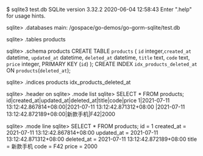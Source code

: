 $ sqlite3 test.db
SQLite version 3.32.2 2020-06-04 12:58:43
Enter ".help" for usage hints.

sqlite> .databases
main: /gospace/go-demos/go-gorm-sqlite/test.db

sqlite> .tables
products

sqlite> .schema products
CREATE TABLE `products` (
	`id` integer,`created_at` datetime,
	`updated_at` datetime,
	`deleted_at` datetime,
	`title` text,
	`code` text,
	`price` integer,
	PRIMARY KEY (`id`)
);
CREATE INDEX `idx_products_deleted_at` ON `products`(`deleted_at`);

sqlite> .indices products
idx_products_deleted_at

sqlite> .header on
sqlite> .mode list
sqlite> SELECT * FROM products;
id|created_at|updated_at|deleted_at|title|code|price
1|2021-07-11 13:12:42.867814+08:00|2021-07-11 13:12:42.871312+08:00
|2021-07-11 13:12:42.872189+08:00|新款手机|F42|2000

sqlite> .mode line
sqlite> SELECT * FROM products;
        id = 1
created_at = 2021-07-11 13:12:42.867814+08:00
updated_at = 2021-07-11 13:12:42.871312+08:00
deleted_at = 2021-07-11 13:12:42.872189+08:00
     title = 新款手机
      code = F42
     price = 2000